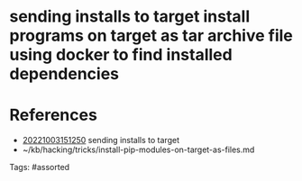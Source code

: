 # sending installs to target install programs on target as tar archive file using docker to find installed dependencies

# References
- [20221003151250](/zet/20221003151250/) sending installs to target
- ~/kb/hacking/tricks/install-pip-modules-on-target-as-files.md

Tags:
    #assorted

